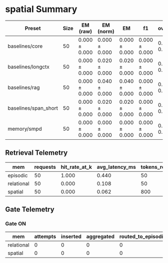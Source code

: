 # spatial Summary

| Preset | Size | EM (raw) | EM (norm) | EM | f1 | overlong | format_violation | generated_tokens | input_tokens | latency_ms_mean | refusal_rate | rss_mb | steps_to_goal | suboptimality_ratio | success_rate | time_ms_per_100 | total_tokens |
|---|---|---|---|---|---|---|---|---|---|---|---|---|---|---|---|---|---|
| baselines/core | 50 | 0.000 ± 0.000 | 0.000 ± 0.000 | 0.000 ± 0.000 | 0.000 ± 0.000 | 0.340 ± 0.000 | 0.000 ± 0.000 | 933.000 ± 0.000 | 3484.000 ± 0.000 | 509.113 ± 0.000 | 0.000 ± 0.000 | 2296.832 ± 0.000 | 4.300 ± 0.000 | 1.257 ± 0.000 | 0.000 ± 0.000 | 576.349 ± 0.000 | 4417.000 ± 0.000 |
| baselines/longctx | 50 | 0.000 ± 0.000 | 0.020 ± 0.000 | 0.020 ± 0.000 | 0.000 ± 0.000 | 0.340 ± 0.000 | 0.020 ± 0.000 | 919.000 ± 0.000 | 3484.000 ± 0.000 | 492.797 ± 0.000 | 0.000 ± 0.000 | 2580.855 ± 0.000 | 4.300 ± 0.000 | 1.258 ± 0.000 | 0.020 ± 0.000 | 559.653 ± 0.000 | 4403.000 ± 0.000 |
| baselines/rag | 50 | 0.000 ± 0.000 | 0.040 ± 0.000 | 0.040 ± 0.000 | 0.000 ± 0.000 | 0.340 ± 0.000 | 0.020 ± 0.000 | 975.000 ± 0.000 | 3484.000 ± 0.000 | 520.156 ± 0.000 | 0.000 ± 0.000 | 3268.906 ± 0.000 | 4.240 ± 0.000 | 1.259 ± 0.000 | 0.040 ± 0.000 | 583.302 ± 0.000 | 4459.000 ± 0.000 |
| baselines/span_short | 50 | 0.000 ± 0.000 | 0.020 ± 0.000 | 0.020 ± 0.000 | 0.000 ± 0.000 | 0.340 ± 0.000 | 0.020 ± 0.000 | 989.000 ± 0.000 | 3484.000 ± 0.000 | 528.024 ± 0.000 | 0.000 ± 0.000 | 2779.859 ± 0.000 | 4.160 ± 0.000 | 1.214 ± 0.000 | 0.020 ± 0.000 | 590.269 ± 0.000 | 4473.000 ± 0.000 |
| memory/smpd | 50 | 0.000 ± 0.000 | 0.000 ± 0.000 | 0.000 ± 0.000 | 0.000 ± 0.000 | 0.340 ± 0.000 | 0.060 ± 0.000 | 997.000 ± 0.000 | 3484.000 ± 0.000 | 535.658 ± 0.000 | 0.000 ± 0.000 | 1683.684 ± 0.000 | 4.320 ± 0.000 | 1.235 ± 0.000 | 0.000 ± 0.000 | 597.735 ± 0.000 | 4481.000 ± 0.000 |

## Retrieval Telemetry
| mem | requests | hit_rate_at_k | avg_latency_ms | tokens_returned |
|---|---|---|---|---|
| episodic | 50 | 1.000 | 0.440 | 50 |
| relational | 50 | 0.000 | 0.108 | 50 |
| spatial | 50 | 0.000 | 0.062 | 800 |

## Gate Telemetry
### Gate ON
| mem | attempts | inserted | aggregated | routed_to_episodic | blocked_new_edges |
|---|---|---|---|---|---|
| relational | 0 | 0 | 0 | 0 | 0 |
| spatial | 0 | 0 | 0 | 0 | 0 |
